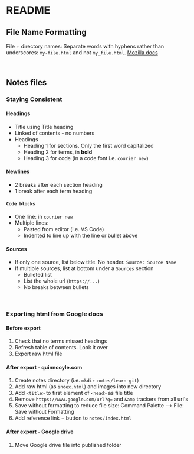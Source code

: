 # README

## File Name Formatting

File + directory names: Separate words with hyphens rather than underscores: `my-file.html` and not `my_file.html`. [Mozilla docs](https://developer.mozilla.org/en-US/docs/Learn/Getting_started_with_the_web/Dealing_with_files#an_aside_on_casing_and_spacing)

<br>

## Notes files

### Staying Consistent
#### Headings
- Title using Title heading
- Linked of contents - no numbers
- Headings
  - Heading 1 for sections. Only the first word capitalized
  - Heading 2 for terms, in **bold**
  - Heading 3 for code (in a code font i.e. `courier new`)

#### Newlines
- 2 breaks after each section heading
- 1 break after each term heading

#### `Code blocks`
- One line: in `courier new`
- Multiple lines: 
  - Pasted from editor (i.e. VS Code)
  - Indented to line up with the line or bullet above

#### Sources
- If only one source, list below title. No header. `Source: Source Name`
- If multiple sources, list at bottom under a `Sources` section 
  - Bulleted list
  - List the whole url (`https://...`)
  - No breaks between bullets

<br>

### Exporting html from Google docs

#### Before export
1. Check that no terms missed headings
2. Refresh table of contents. Look it over
3. Export raw html file

#### After export - quinncoyle.com
1. Create notes directory (i.e. `mkdir notes/learn-git`)
2. Add raw html (as `index.html`) and images into new directory
3. Add `<title>` to first element of `<head>` as file title
4. Remove `https://www.google.com/url?q=` and `&amp` trackers from all url's
5. Save without formatting to reduce file size: Command Palette --> File: Save without Formatting
6. Add reference link + button to `notes/index.html`

#### After export - Google drive
1. Move Google drive file into published folder